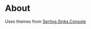 ﻿# About

Uses themes from [Serilog.Sinks.Console](https://github.com/serilog/serilog-sinks-console)
